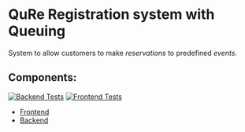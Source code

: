 # QuRe Registration system with Queuing

System to allow customers to make *reservations* to predefined *events*.

## Components:

[![Backend Tests](https://github.com/JValtteri/qure/actions/workflows/backend-tests.yml/badge.svg)](https://github.com/JValtteri/qure/actions/workflows/backend-tests.yml)
[![Frontend Tests](https://github.com/JValtteri/qure/actions/workflows/frontend-tests.yml/badge.svg)](https://github.com/JValtteri/qure/actions/workflows/frontend-tests.yml)

- [Frontend](client/README.md)
- [Backend](server/README.md)

